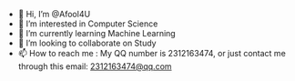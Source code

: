- 👋 Hi, I’m @Afool4U
- 👀 I’m interested in Computer Science
- 🌱 I’m currently learning Machine Learning
- 💞️ I’m looking to collaborate on Study
- 📫 How to reach me : 
My QQ number is 2312163474,
or just contact me through this email: 2312163474@qq.com

<!---
Afool4U/Afool4U is a ✨ special ✨ repository because its `README.md` (this file) appears on your GitHub profile.
You can click the Preview link to take a look at your changes.
--->
